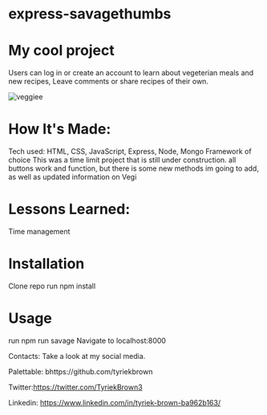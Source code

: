 # express-savagethumbs
<h1>My cool project</h1>

Users can log in or create an account to learn about vegeterian meals and new recipes, Leave comments or share recipes of their own.

![veggiee](https://user-images.githubusercontent.com/39627002/42606538-d677b2ba-8543-11e8-80e4-99b97617aa45.PNG)



<h1>How It's Made:</h1>
Tech used: HTML, CSS, JavaScript, Express, Node, Mongo Framework of choice
This was a time limit project that is still under construction. all buttons work and function, but there is some new methods im going to add, as well as updated information on Vegi

<h1>Lessons Learned:</h1>
Time management
<h1>Installation</h1>
Clone repo
run npm install

<h1>Usage</h1>
run npm run savage
Navigate to localhost:8000

Contacts: Take a look at my social media.

Palettable: bhttps://github.com/tyriekbrown

Twitter:https://twitter.com/TyriekBrown3

Linkedin: https://www.linkedin.com/in/tyriek-brown-ba962b163/
